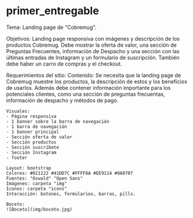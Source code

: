 # primer_entregable

Tema: Landing page de "Cobremug".

Objetivos: Landing page responsiva con imágenes y descripción de los productos Cobremug. Debe mostrar la oferta de valor, una sección de Preguntas Frecuentes, información de Despacho y una sección con las últimas entradas de Instagram y un formulario de suscripción. También debe haber un carro de compras y el checkout.

Requerimientos del sitio:
    Contenido:
    Se necesita que la landing page de Cobremug muestre los productos, la descripción de estos y los beneficios de usarlos. Además debe contener información importante para los potenciales clientes, como una sección de preguntas frecuentas, información de despacho y métodos de pago.

    Visuales:
    - Página responsiva
    - 1 banner sobre la barra de navegación
    - 1 barra de navegación
    - 1 banner principal
    - Sección oferta de valor
    - Sección productos
    - Sección suscríbete
    - Sección Instagram
    - footer

    Layout: bootstrap
    Colores: #021122 #41DD7C #FFFF8A #EE9114 #0A0707
    Fuentes: "Oswald" "Open Sans"
    Imágenes: carpeta "img"
    Iconos: carpeta "icons"
    Interacción: botones, formularios, barras, pills.

    Boceto:
    ![Boceto](img/boceto.jpg)
